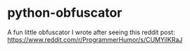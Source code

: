 # python-obfuscator
A fun little obfuscator I wrote after seeing this reddit post: https://www.reddit.com/r/ProgrammerHumor/s/CUMYilKRaJ
